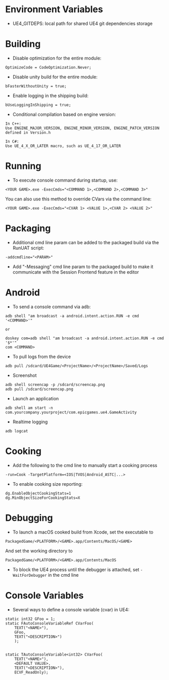 # Environment Variables

- UE4_GITDEPS: local path for shared UE4 git dependencies storage

# Building

- Disable optimization for the entire module:
```
OptimizeCode = CodeOptimization.Never;
```

- Disable unity build for the entire module:
```
bFasterWithoutUnity = true;
```

- Enable logging in the shipping build:
```
bUseLoggingInShipping = true;
```

- Conditional compilation based on engine version:
```
In C++:
Use ENGINE_MAJOR_VERSION, ENGINE_MINOR_VERSION, ENGINE_PATCH_VERSION defined in Version.h

In C#:
Use UE_4_X_OR_LATER macro, such as UE_4_17_OR_LATER
```

# Running

- To execute console command during startup, use:
```
<YOUR GAME>.exe -ExecCmds="<COMMAND 1>,<COMMAND 2>,<COMMAND 3>"
```

You can also use this method to override CVars via the command line:
```
<YOUR GAME>.exe -ExecCmds="<CVAR 1> <VALUE 1>,<CVAR 2> <VALUE 2>"
```

# Packaging

- Additional cmd line param can be added to the packaged build via the RunUAT script:
```
-addcmdline="<PARAM>"
```

- Add "-Messaging" cmd line param to the packaged build to make it communicate with the Session Frontend feature in the editor

# Android

- To send a console command via adb:
```
adb shell "am broadcast -a android.intent.action.RUN -e cmd '<COMMAND>'"

or 

doskey com=adb shell "am broadcast -a android.intent.action.RUN -e cmd '$*'"
com <COMMAND>
```

- To pull logs from the device
```
adb pull /sdcard/UE4Game/<ProjectName>/<ProjectName>/Saved/Logs
```

- Screenshot
```
adb shell screencap -p /sdcard/screencap.png
adb pull /sdcard/screencap.png
```

- Launch an application
```
adb shell am start -n com.yourcompany.yourproject/com.epicgames.ue4.GameActivity
```

- Realtime logging
```
adb logcat
```

# Cooking

- Add the following to the cmd line to manually start a cooking process
```
-run=Cook -TargetPlatform=<IOS|TVOS|Android_ASTC|...>
```

- To enable cooking size reporting:
```
dg.EnableObjectCookingStats=1
dg.MinObjectSizeForCookingStats=X
```

# Debugging

- To launch a macOS cooked build from Xcode, set the executable to
```
PackagedGame/<PLATFORM>/<GAME>.app/Contents/MacOS/<GAME>
```
And set the working directory to
```
PackagedGame/<PLATFORM>/<GAME>.app/Contents/MacOS
```

- To block the UE4 process until the debugger is attached, set `-WaitForDebugger` in the cmd line

# Console Variables

- Several ways to define a console variable (cvar) in UE4:
```
static int32 GFoo = 1;
static FAutoConsoleVariableRef CVarFoo(
	TEXT("<NAME>"),
	GFoo,
	TEXT("<DESCRIPTION>")
	);


static TAutoConsoleVariable<int32> CVarFoo(
	TEXT("<NAME>"),
	<DEFAULT VALUE>,
	TEXT("<DESCRIPTION>"),
	ECVF_ReadOnly);
```
